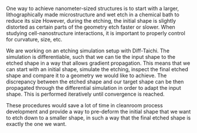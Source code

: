 One way to achieve nanometer-sized structures is to start with a larger, lithographically made microstructure and wet etch in a chemical bath to reduce its size
However, during the etching, the initial shape is slightly distorted as certain parts of the geometry etch faster or slower. 
When studying cell-nanostructure interactions, it is important to properly control for curvature, size, etc. 

We are working on an etching simulation setup with Diff-Taichi. The simulation is differentiable, such that we can tie the input shape to the etched shape
in a way that allows gradient propagation. This means that we can start with an initial shape, simulate the etching, inspect the final etched shape and 
compare it to a geometry we would like to achieve. The discrepancy between the etched shape and our target shape can be then propagated through
the differential simulation in order to adapt the input shape. This is performed iteratively until convergence is reached.

These procedures would save a lot of time in cleanroom process development and provide a way to pre-deform the initial shape that we want to etch down to a smaller shape, in such a way that
the final etched shape is exactly the one we want.
